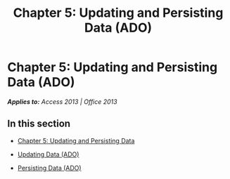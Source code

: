 ﻿---
title: 'Chapter 5: Updating and Persisting Data (ADO)'
TOCTitle: 'Chapter 5: Updating and Persisting Data'
ms:assetid: afbad965-978d-4af6-96db-e21004a70b84
ms:mtpsurl: https://msdn.microsoft.com/en-us/library/JJ249837(v=office.15)
ms:contentKeyID: 48547103
ms.date: 09/18/2015
mtps_version: v=office.15
---

# Chapter 5: Updating and Persisting Data (ADO)


_**Applies to:** Access 2013 | Office 2013_

## In this section

  - [Chapter 5: Updating and Persisting Data](chapter-5-updating-and-persisting-data.md)

  - [Updating Data (ADO)](updating-data-ado.md)

  - [Persisting Data (ADO)](persisting-data-ado.md)

